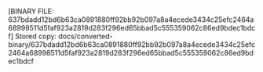 [BINARY FILE: 637bdadd12bd6b63ca0891880ff92bb92b097a8a4ecede3434c25efc2464a68998511d5faf923a2819d283f296ed65bbad5c555359062c86ed9bdec1bdcf]
Stored copy: docs/converted-binary/637bdadd12bd6b63ca0891880ff92bb92b097a8a4ecede3434c25efc2464a68998511d5faf923a2819d283f296ed65bbad5c555359062c86ed9bdec1bdcf
